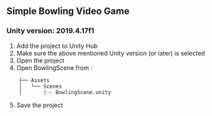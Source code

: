 ##  Simple Bowling Video Game
### Unity version: 2019.4.17f1

1. Add the project to Unity Hub
2. Make sure the above mentioned Unity version (or later) is selected 
3. Open the project
4. Open BowlingScene from :
```
	├── Assets
	│   └── Scenes
	|       |-- BowlingScene.unity
```
5. Save the project
